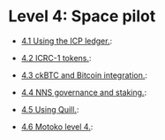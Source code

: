 # Level 4: Space pilot

- [4.1 Using the ICP ledger.](4.1-icp-ledger.md): 


- [4.2 ICRC-1 tokens.](4.2-icrc-tokens.md): 


- [4.3 ckBTC and Bitcoin integration.](4.3-ckbtc-and-bitcoin.md): 


- [4.4 NNS governance and staking.](4.4-nns-governance.md):


- [4.5 Using Quill.](4.5-using-quill.md): 


- [4.6 Motoko level 4.](4.6-motoko-lvl4.md): 